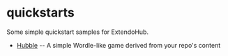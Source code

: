 # quickstarts
Some simple quickstart samples for ExtendoHub.

* [Hubble](hubble.md) -- A simple Wordle-like game derived from your repo's content
